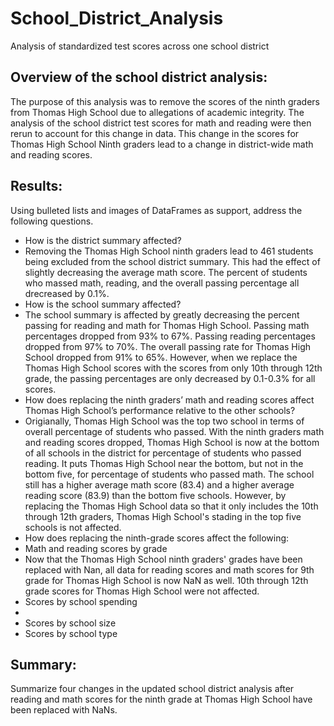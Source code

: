 # School_District_Analysis
Analysis of standardized test scores across one school district

## Overview of the school district analysis: 
The purpose of this analysis was to remove the scores of the ninth graders from Thomas High School due to allegations of academic integrity. The analysis of the school district test scores for math and reading were then rerun to account for this change in data. This change in the scores for Thomas High School Ninth graders lead to a change in district-wide math and reading scores.

## Results: 
Using bulleted lists and images of DataFrames as support, address the following questions.

- How is the district summary affected?
- Removing the Thomas High School ninth graders lead to 461 students being excluded from the school district summary. This had the effect of slightly decreasing the average math score. The percent of students who massed math, reading, and the overall passing percentage all drecreased by 0.1%.
- How is the school summary affected?
- The school summary is affected by greatly decreasing the percent passing for reading and math for Thomas High School. Passing math percentages dropped from 93% to 67%. Passing reading percentages dropped from 97% to 70%. The overall passing rate for Thomas High School dropped from 91% to 65%. However, when we replace the Thomas High School scores with the scores from only 10th through 12th grade, the passing percentages are only decreased by 0.1-0.3% for all scores.
- How does replacing the ninth graders’ math and reading scores affect Thomas High School’s performance relative to the other schools?
- Origianally, Thomas High School was the top two school in terms of overall percentage of students who passed. With the ninth graders math and reading scores dropped, Thomas High School is now at the bottom of all schools in the district for percentage of students who passed reading. It puts Thomas High School near the bottom, but not in the bottom five, for percentage of students who passed math. The school still has a higher average math score (83.4) and a higher average reading score (83.9) than the bottom five schools. However, by replacing the Thomas High School data so that it only includes the 10th through 12th graders, Thomas High School's stading in the top five schools is not affected.
- How does replacing the ninth-grade scores affect the following:
- Math and reading scores by grade
- Now that the Thomas High School ninth graders' grades have been replaced with Nan, all data for reading scores and math scores for 9th grade for Thomas High School is now NaN as well. 10th through 12th grade scores for Thomas High School were not affected.
- Scores by school spending
- 
- Scores by school size
- Scores by school type

## Summary: 
Summarize four changes in the updated school district analysis after reading and math scores for the ninth grade at Thomas High School have been replaced with NaNs.
